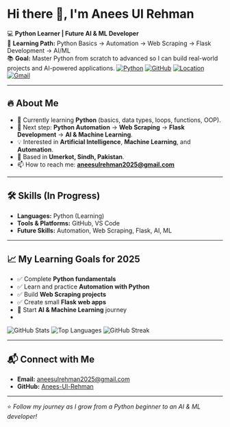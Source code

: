 # Hi there 👋, I'm Anees Ul Rehman

💻 **Python Learner | Future AI & ML Developer**  
🚀 **Learning Path:** Python Basics → Automation → Web Scraping → Flask Development → AI/ML  
📚 **Goal:** Master Python from scratch to advanced so I can build real-world projects and AI-powered applications.
[![Python](https://img.shields.io/badge/Python-Learning-blue?logo=python)](https://www.python.org)
[![GitHub](https://img.shields.io/badge/GitHub-Profile-black?logo=github)](https://github.com/Anees-Ul-Rehman)
[![Location](https://img.shields.io/badge/Location-Umerkot-green?logo=google-maps)](https://www.google.com/maps/place/Umerkot)
[![Gmail](https://img.shields.io/badge/Email-aneesulrehman2025@gmail.com-red?logo=gmail)](mailto:aneesulrehman2025@gmail.com)


---

## 🔥 About Me
- 🌱 Currently learning **Python** (basics, data types, loops, functions, OOP).
- 🎯 Next step: **Python Automation** → **Web Scraping** → **Flask Development** → **AI & Machine Learning**.
- 💡 Interested in **Artificial Intelligence**, **Machine Learning**, and **Automation**.
- 📍 Based in **Umerkot, Sindh, Pakistan**.
- 📫 How to reach me: **aneesulrehman2025@gmail.com**

---

## 🛠 Skills (In Progress)
- **Languages:** Python (Learning)
- **Tools & Platforms:** GitHub, VS Code
- **Future Skills:** Automation, Web Scraping, Flask, AI, ML

---

## 📈 My Learning Goals for 2025
- ✅ Complete **Python fundamentals**
- ✅ Learn and practice **Automation with Python**
- ✅ Build **Web Scraping projects**
- ✅ Create small **Flask web apps**
- 🚀 Start **AI & Machine Learning** journey
- <br>
![GitHub Stats](https://github-readme-stats.vercel.app/api?username=Anees-Ul-Rehman&show_icons=true&theme=tokyonight)
![Top Languages](https://github-readme-stats.vercel.app/api/top-langs/?username=Anees-Ul-Rehman&layout=compact&theme=tokyonight)
![GitHub Streak](https://streak-stats.demolab.com?user=Anees-Ul-Rehman&theme=tokyonight)

---

## 📬 Connect with Me
- **Email:** [aneesulrehman2025@gmail.com](mailto:aneesulrehman2025@gmail.com)
- **GitHub:** [Anees-Ul-Rehman](https://github.com/Anees-Ul-Rehman)

---
⭐ *Follow my journey as I grow from a Python beginner to an AI & ML developer!*
